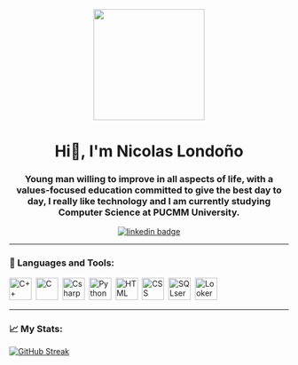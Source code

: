 <div id="header" align="center">
    <img src="https://media.giphy.com/media/Tgw604MyLJnDtbi4t0/giphy.gif" width="200"/>
    <h1 alig="center">Hi👋, I'm Nicolas Londoño</h1>
    <h3 alig="center">Young man willing to improve in all aspects of life, with a
        values-focused education committed to give the best day to
        day, I really like technology and I am currently studying Computer Science at PUCMM University.</h3>
</div>

<div id="badges" align="center">
    <a href="https://www.linkedin.com/in/nicolas-londoño-317336199/">
        <img src="https://img.shields.io/twitter/url?label=Nicolas%20Londo%C3%B1o&logo=linkedin&logoColor=blue&style=for-the-               badge&url=https%3A%2F%2Fwww.linkedin.com%2Ffeed%2F"
        alt="linkedin badge">
    </a>
</div>

---

<div align="left">
    <h3>🔨 Languages and Tools:</h3> 
    <div>
        <img src="https://img.icons8.com/color/512/c-plus-plus-logo.png" title="C++" alt="C++" width="40" height="40">&nbsp;
        <img src="https://img.icons8.com/fluency/512/c-programming.png" title="C" alt="C" width="40" height="40">&nbsp;
        <img src="https://img.icons8.com/color/512/c-sharp-logo.png" title="Csharp" alt="Csharp" width="40" height="40">&nbsp;
        <img src="https://img.icons8.com/color/512/python.png" title="Python" alt="Python" width="40" height="40">&nbsp;
        <img src="https://img.icons8.com/color/512/html-5.png" title="HTML" alt="HTML" width="40" height="40">&nbsp;
        <img src="https://img.icons8.com/color/512/css3.png" title="CSS" alt="CSS" width="40" height="40">&nbsp;
        <img src="https://img.icons8.com/color/512/microsoft-sql-server.png" title="SQLserver" alt="SQLserver" width="40" height="40">&nbsp;
        <img src="https://avatars.githubusercontent.com/u/1437874?s=280&v=4" title="Looker Studio" alt="Looker Studio" width="40" height="40">&nbsp;
    </div>
</div>

---
### 📈 My Stats:
[![GitHub Streak](http://github-readme-streak-stats.herokuapp.com?user=niko-londono&theme=dark&hide_border=true)](https://git.io/streak-stats)



